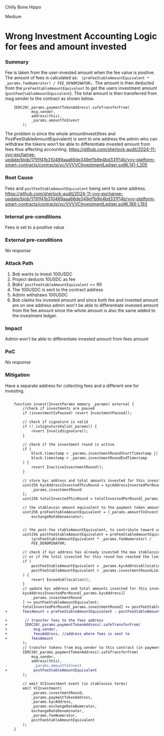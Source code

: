 Chilly Bone Hippo

Medium

# Wrong Investment Accounting Logic for fees and amount invested

### Summary

Fee is taken from the user-invested amount when the fee value is positive. The amount of fees is calculated as:
``` (preFeeStableAmountEquivalent * _params.feeNumerator) / FEE_DENOMINATOR;```.
The amount is then deducted from the `preFeeStableAmountEquivalent` to get the users investment amount (`postFeeStableAmountEquivalent`). The total amount is then transferred from msg.sender to the contract as shown below.

```solidity
    IERC20(_params.paymentTokenAddress).safeTransferFrom(
            msg.sender,
            address(this),
            _params.amountToInvest
        );
```
The problem is since the whole amountInvest(fees and PostFeeStableAmountEquivalent) is sent to one address the admin who can withdraw the tokens won't be able to differentiate invested amount from fees thus affecting accounting.
https://github.com/sherlock-audit/2024-11-vvv-exchange-update/blob/1791f41b310489aaa66de349ef1b9e4bd331f14b/vvv-platform-smart-contracts/contracts/vc/VVVVCInvestmentLedger.sol#L141-L205


### Root Cause

Fees and `postFeeStableAmountEquivalent` being sent to same address.
https://github.com/sherlock-audit/2024-11-vvv-exchange-update/blob/1791f41b310489aaa66de349ef1b9e4bd331f14b/vvv-platform-smart-contracts/contracts/vc/VVVVCInvestmentLedger.sol#L189-L193

### Internal pre-conditions

Fees is set to a positive value

### External pre-conditions

_No response_

### Attack Path

1. Bob wants to invest 100USDC
2. Project deducts 10USDC as fee
3. Bobs' `postFeeStableAmountEquivalent` == 90
4. The 100USDC is sent to the contract address
5. Admin withdraws 100USDC
6. Bob claims his invested amount and since both fee and invested amount are on one address admin won't be able to differentiate invested amount from the fee amount since the whole amount is also the same added to the investment ledger.

### Impact

Admin won't be able to differentiate invested amount from fees amount


### PoC

_No response_

### Mitigation

Have a separate address for collecting fees and a different one for investing.

```diff

    function invest(InvestParams memory _params) external {
        //check if investments are paused
        if (investmentIsPaused) revert InvestmentPaused();

        // check if signature is valid
        if (!_isSignatureValid(_params)) {
            revert InvalidSignature();
        }

        // check if the investment round is active
        if (
            block.timestamp < _params.investmentRoundStartTimestamp ||
            block.timestamp > _params.investmentRoundEndTimestamp
        ) {
            revert InactiveInvestmentRound();
        }

        // store kyc address and total amounts invested for this investment round
        uint256 kycAddressInvestedThisRound = kycAddressInvestedPerRound[_params.kycAddress][
            _params.investmentRound
        ];
        uint256 totalInvestedThisRound = totalInvestedPerRound[_params.investmentRound];

        // the stablecoin amount equivalent to the payment token amount supplied at the current exchange rate
        uint256 preFeeStableAmountEquivalent = (_params.amountToInvest * _params.exchangeRateNumerator) /
            exchangeRateDenominator;


        // the post-fee stableAmountEquivalent, to contribute toward user and round limits
        uint256 postFeeStableAmountEquivalent = preFeeStableAmountEquivalent -
            (preFeeStableAmountEquivalent * _params.feeNumerator) /
            FEE_DENOMINATOR;

        // check if kyc address has already invested the max stablecoin-equivalent amount for this round,
        // or if the total invested for this round has reached the limit
        if (
            postFeeStableAmountEquivalent > _params.kycAddressAllocation - kycAddressInvestedThisRound ||
            postFeeStableAmountEquivalent > _params.investmentRoundLimit - totalInvestedThisRound
        ) {
            revert ExceedsAllocation();
        }
        // update kyc address and total amounts invested for this investment round (in stablecoin terms)
        kycAddressInvestedPerRound[_params.kycAddress][
            _params.investmentRound
        ] += postFeeStableAmountEquivalent;
        totalInvestedPerRound[_params.investmentRound] += postFeeStableAmountEquivalent;
+       feesAmount = preFeeStableAmountEquivalent - postFeeStableAmountEquivalent

+        // transfer fees to the fees address
+        IERC20(_params.paymentTokenAddress).safeTransferFrom(
+            msg.sender,
+            feesAddress, //address where fees is sent to
+           feesAmount
        );
        // transfer tokens from msg.sender to this contract (in payment token terms)
        IERC20(_params.paymentTokenAddress).safeTransferFrom(
            msg.sender,
            address(this),
-            _params.amountToInvest
+            postFeeStableAmountEquivalent
        );

        // emit VCInvestment event (in stablecoin terms)
        emit VCInvestment(
            _params.investmentRound,
            _params.paymentTokenAddress,
            _params.kycAddress,
            _params.exchangeRateNumerator,
            exchangeRateDenominator,
            _params.feeNumerator,
            postFeeStableAmountEquivalent
        );
    }

```